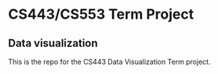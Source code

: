 # CS443/CS553 Term Project
## Data visualization

This is the repo for the CS443 Data Visualization Term project. 
